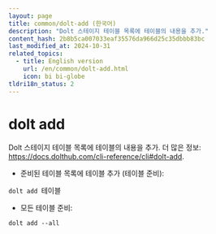 ```yaml
---
layout: page
title: common/dolt-add (한국어)
description: "Dolt 스테이지 테이블 목록에 테이블의 내용을 추가."
content_hash: 2b8b5ca007033eaf35576da966d25c35dbbb83bc
last_modified_at: 2024-10-31
related_topics:
  - title: English version
    url: /en/common/dolt-add.html
    icon: bi bi-globe
tldri18n_status: 2
---
```

# dolt add

Dolt 스테이지 테이블 목록에 테이블의 내용을 추가.
더 많은 정보: <https://docs.dolthub.com/cli-reference/cli#dolt-add>.

- 준비된 테이블 목록에 테이블 추가 (테이블 준비):

`dolt add `<span class="tldr-var badge badge-pill bg-dark-lm bg-white-dm text-white-lm text-dark-dm font-weight-bold">테이블</span>

- 모든 테이블 준비:

`dolt add --all`
